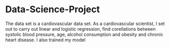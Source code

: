 # Data-Science-Project
The data set is a cardiovascular data set. As a cardiovascular scientist, I set out to carry out linear and logistic regression, find corellations between systolic blood pressure, age, alcohol consumption and obesity and chronic heart disease. I also trained my model 
